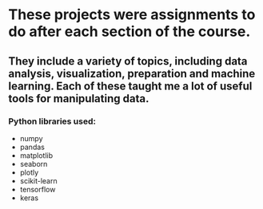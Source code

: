 # These projects were assignments to do after each section of the course.

## They include a variety of topics, including data analysis, visualization, preparation and machine learning. Each of these taught me a lot of useful tools for manipulating data.

### Python libraries used:
- numpy
- pandas
- matplotlib
- seaborn
- plotly
- scikit-learn
- tensorflow
- keras
